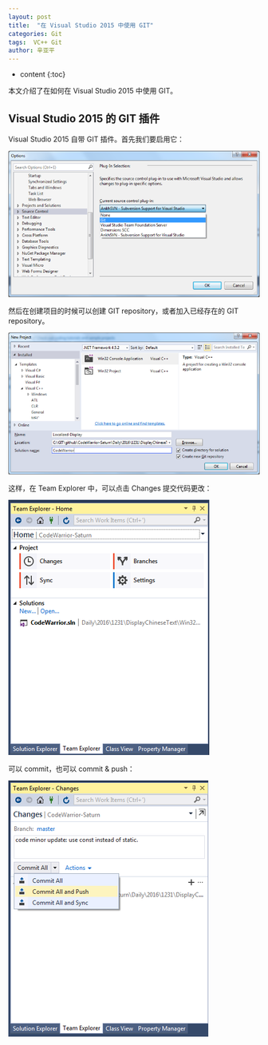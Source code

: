 ```yaml
---
layout: post
title:  "在 Visual Studio 2015 中使用 GIT"
categories: Git
tags:  VC++ Git
author: 辛亚平
---
```


* content
{:toc}

本文介绍了在如何在 Visual Studio 2015 中使用 GIT。




## Visual Studio 2015 的 GIT 插件

Visual Studio 2015 自带 GIT 插件。首先我们要启用它：

![](/attachment/daily/2017/0101/vs-git-A01.png)

然后在创建项目的时候可以创建 GIT repository，或者加入已经存在的 GIT repository。

![](/attachment/daily/2017/0101/vs-git-A02.png)

这样，在 Team Explorer 中，可以点击 Changes 提交代码更改：

![](/attachment/daily/2017/0101/vs-git-A03.png)

可以 commit，也可以 commit & push：

![](/attachment/daily/2017/0101/vs-git-A04.png)
